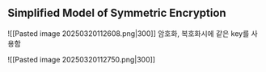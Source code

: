 ## Simplified Model of Symmetric Encryption
![[Pasted image 20250320112608.png|300]]
암호화, 복호화시에 같은 key를 사용함


![[Pasted image 20250320112750.png|300]]